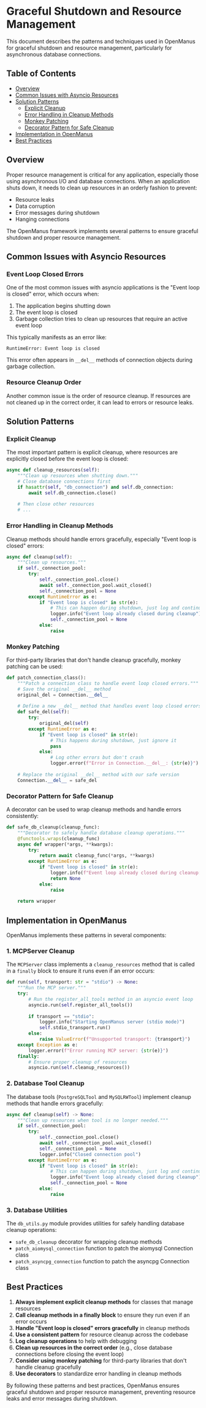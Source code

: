 # Graceful Shutdown and Resource Management

This document describes the patterns and techniques used in OpenManus for graceful shutdown and resource management, particularly for asynchronous database connections.

## Table of Contents

- [Overview](#overview)
- [Common Issues with Asyncio Resources](#common-issues-with-asyncio-resources)
- [Solution Patterns](#solution-patterns)
  - [Explicit Cleanup](#explicit-cleanup)
  - [Error Handling in Cleanup Methods](#error-handling-in-cleanup-methods)
  - [Monkey Patching](#monkey-patching)
  - [Decorator Pattern for Safe Cleanup](#decorator-pattern-for-safe-cleanup)
- [Implementation in OpenManus](#implementation-in-openmanus)
- [Best Practices](#best-practices)

## Overview

Proper resource management is critical for any application, especially those using asynchronous I/O and database connections. When an application shuts down, it needs to clean up resources in an orderly fashion to prevent:

- Resource leaks
- Data corruption
- Error messages during shutdown
- Hanging connections

The OpenManus framework implements several patterns to ensure graceful shutdown and proper resource management.

## Common Issues with Asyncio Resources

### Event Loop Closed Errors

One of the most common issues with asyncio applications is the "Event loop is closed" error, which occurs when:

1. The application begins shutting down
2. The event loop is closed
3. Garbage collection tries to clean up resources that require an active event loop

This typically manifests as an error like:

```
RuntimeError: Event loop is closed
```

This error often appears in `__del__` methods of connection objects during garbage collection.

### Resource Cleanup Order

Another common issue is the order of resource cleanup. If resources are not cleaned up in the correct order, it can lead to errors or resource leaks.

## Solution Patterns

### Explicit Cleanup

The most important pattern is explicit cleanup, where resources are explicitly closed before the event loop is closed:

```python
async def cleanup_resources(self):
    """Clean up resources when shutting down."""
    # Close database connections first
    if hasattr(self, "db_connection") and self.db_connection:
        await self.db_connection.close()
    
    # Then close other resources
    # ...
```

### Error Handling in Cleanup Methods

Cleanup methods should handle errors gracefully, especially "Event loop is closed" errors:

```python
async def cleanup(self):
    """Clean up resources."""
    if self._connection_pool:
        try:
            self._connection_pool.close()
            await self._connection_pool.wait_closed()
            self._connection_pool = None
        except RuntimeError as e:
            if "Event loop is closed" in str(e):
                # This can happen during shutdown, just log and continue
                logger.info("Event loop already closed during cleanup")
                self._connection_pool = None
            else:
                raise
```

### Monkey Patching

For third-party libraries that don't handle cleanup gracefully, monkey patching can be used:

```python
def patch_connection_class():
    """Patch a connection class to handle event loop closed errors."""
    # Save the original __del__ method
    original_del = Connection.__del__
    
    # Define a new __del__ method that handles event loop closed errors
    def safe_del(self):
        try:
            original_del(self)
        except RuntimeError as e:
            if "Event loop is closed" in str(e):
                # This happens during shutdown, just ignore it
                pass
            else:
                # Log other errors but don't crash
                logger.error(f"Error in Connection.__del__: {str(e)}")
    
    # Replace the original __del__ method with our safe version
    Connection.__del__ = safe_del
```

### Decorator Pattern for Safe Cleanup

A decorator can be used to wrap cleanup methods and handle errors consistently:

```python
def safe_db_cleanup(cleanup_func):
    """Decorator to safely handle database cleanup operations."""
    @functools.wraps(cleanup_func)
    async def wrapper(*args, **kwargs):
        try:
            return await cleanup_func(*args, **kwargs)
        except RuntimeError as e:
            if "Event loop is closed" in str(e):
                logger.info(f"Event loop already closed during cleanup: {str(e)}")
                return None
            else:
                raise
    
    return wrapper
```

## Implementation in OpenManus

OpenManus implements these patterns in several components:

### 1. MCPServer Cleanup

The `MCPServer` class implements a `cleanup_resources` method that is called in a `finally` block to ensure it runs even if an error occurs:

```python
def run(self, transport: str = "stdio") -> None:
    """Run the MCP server."""
    try:
        # Run the register_all_tools method in an asyncio event loop
        asyncio.run(self.register_all_tools())
        
        if transport == "stdio":
            logger.info("Starting OpenManus server (stdio mode)")
            self.stdio_transport.run()
        else:
            raise ValueError(f"Unsupported transport: {transport}")
    except Exception as e:
        logger.error(f"Error running MCP server: {str(e)}")
    finally:
        # Ensure proper cleanup of resources
        asyncio.run(self.cleanup_resources())
```

### 2. Database Tool Cleanup

The database tools (`PostgreSQLTool` and `MySQLRWTool`) implement cleanup methods that handle errors gracefully:

```python
async def cleanup(self) -> None:
    """Clean up resources when tool is no longer needed."""
    if self._connection_pool:
        try:
            self._connection_pool.close()
            await self._connection_pool.wait_closed()
            self._connection_pool = None
            logger.info("Closed connection pool")
        except RuntimeError as e:
            if "Event loop is closed" in str(e):
                # This can happen during shutdown, just log and continue
                logger.info("Event loop already closed during cleanup")
                self._connection_pool = None
            else:
                raise
```

### 3. Database Utilities

The `db_utils.py` module provides utilities for safely handling database cleanup operations:

- `safe_db_cleanup` decorator for wrapping cleanup methods
- `patch_aiomysql_connection` function to patch the aiomysql Connection class
- `patch_asyncpg_connection` function to patch the asyncpg Connection class

## Best Practices

1. **Always implement explicit cleanup methods** for classes that manage resources
2. **Call cleanup methods in a finally block** to ensure they run even if an error occurs
3. **Handle "Event loop is closed" errors gracefully** in cleanup methods
4. **Use a consistent pattern** for resource cleanup across the codebase
5. **Log cleanup operations** to help with debugging
6. **Clean up resources in the correct order** (e.g., close database connections before closing the event loop)
7. **Consider using monkey patching** for third-party libraries that don't handle cleanup gracefully
8. **Use decorators** to standardize error handling in cleanup methods

By following these patterns and best practices, OpenManus ensures graceful shutdown and proper resource management, preventing resource leaks and error messages during shutdown.

